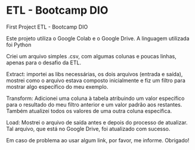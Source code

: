 # ETL - Bootcamp DIO
First Project ETL - Bootcamp DIO

Este projeto utiliza o Google Colab e o Google Drive. A linguagem utilizada foi Python

Criei um arquivo simples .csv, com algumas colunas e poucas linhas, apenas para o desafio da ETL.

Extract: importei as libs necessárias, os dois arquivos (entrada e saída), mostrei como o arquivo estava composto inicialmente e fiz um filtro para mostrar algo específico do meu exemplo. 

Transform: Adicionei uma coluna à tabela atribuindo um valor específico para o resultado do meu filtro anterior e um valor padrão aos restantes. Também atualizei todos os valores de uma outra coluna específica.

Load: Mostrei o arquivo de saída antes e depois do processo de atualizar. Tal arquivo, que está no Google Drive, foi atualizado com sucesso.


Em caso de problema ao usar algum link, por favor, me informe. Obrigado!
